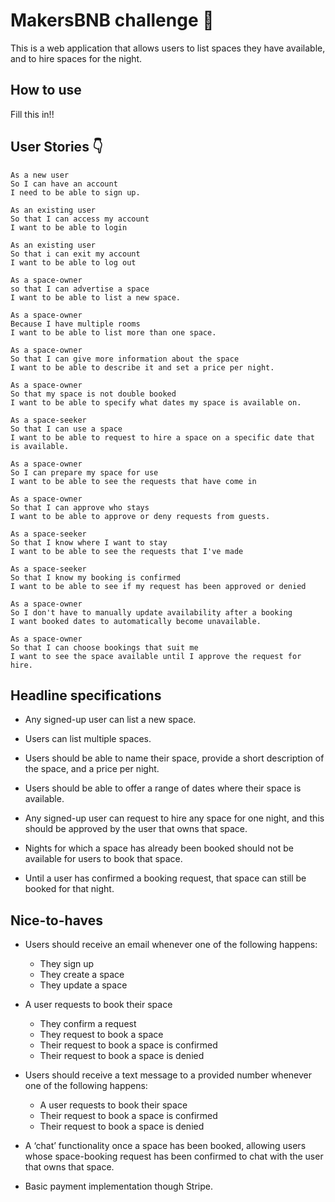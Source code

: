 # MakersBNB challenge :house_with_garden:

This is a web application that allows users to list spaces they have available, and to hire spaces for the night.

## How to use

Fill this in!!

## User Stories :point_down:

```
As a new user
So I can have an account
I need to be able to sign up.
```
```
As an existing user
So that I can access my account
I want to be able to login
```
```
As an existing user
So that i can exit my account
I want to be able to log out
```
```
As a space-owner
so that I can advertise a space
I want to be able to list a new space.
```
```
As a space-owner
Because I have multiple rooms
I want to be able to list more than one space.
```
```
As a space-owner
So that I can give more information about the space
I want to be able to describe it and set a price per night.
```
```
As a space-owner
So that my space is not double booked
I want to be able to specify what dates my space is available on.
```
```
As a space-seeker
So that I can use a space
I want to be able to request to hire a space on a specific date that is available.
```
```
As a space-owner
So I can prepare my space for use
I want to be able to see the requests that have come in
```
```
As a space-owner
So that I can approve who stays
I want to be able to approve or deny requests from guests.
```
```
As a space-seeker
So that I know where I want to stay
I want to be able to see the requests that I've made
```
```
As a space-seeker
So that I know my booking is confirmed
I want to be able to see if my request has been approved or denied
```
```
As a space-owner
So I don't have to manually update availability after a booking
I want booked dates to automatically become unavailable.
```
```
As a space-owner
So that I can choose bookings that suit me
I want to see the space available until I approve the request for hire.
```

## Headline specifications

* Any signed-up user can list a new space.

* Users can list multiple spaces.

* Users should be able to name their space, provide a short description of the space, and a price per night.

* Users should be able to offer a range of dates where their space is available.

* Any signed-up user can request to hire any space for one night, and this should be approved by the user that owns that space.

* Nights for which a space has already been booked should not be available for users to book that space.

* Until a user has confirmed a booking request, that space can still be booked for that night.

## Nice-to-haves
* Users should receive an email whenever one of the following happens:
	- They sign up
	- They create a space
	- They update a space

* A user requests to book their space
	- They confirm a request
	- They request to book a space
	- Their request to book a space is confirmed
	- Their request to book a space is denied

* Users should receive a text message to a provided number whenever one of the following happens:
	- A user requests to book their space
	- Their request to book a space is confirmed
	- Their request to book a space is denied

* A ‘chat’ functionality once a space has been booked, allowing users whose space-booking request has been confirmed to chat with the user that owns that space.

* Basic payment implementation though Stripe.
